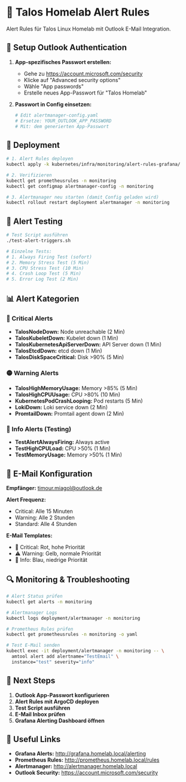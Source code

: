 # 🚨 Talos Homelab Alert Rules

Alert Rules für Talos Linux Homelab mit Outlook E-Mail Integration.

## 📧 Setup Outlook Authentication

1. **App-spezifisches Passwort erstellen:**
   - Gehe zu https://account.microsoft.com/security
   - Klicke auf "Advanced security options"  
   - Wähle "App passwords"
   - Erstelle neues App-Passwort für "Talos Homelab"

2. **Passwort in Config einsetzen:**
   ```bash
   # Edit alertmanager-config.yaml
   # Ersetze: YOUR_OUTLOOK_APP_PASSWORD
   # Mit: dem generierten App-Passwort
   ```

## 🚀 Deployment

```bash
# 1. Alert Rules deployen
kubectl apply -k kubernetes/infra/monitoring/alert-rules-grafana/

# 2. Verifizieren
kubectl get prometheusrules -n monitoring
kubectl get configmap alertmanager-config -n monitoring

# 3. Alertmanager neu starten (damit Config geladen wird)
kubectl rollout restart deployment alertmanager -n monitoring
```

## 🧪 Alert Testing

```bash
# Test Script ausführen
./test-alert-triggers.sh

# Einzelne Tests:
# 1. Always Firing Test (sofort)
# 2. Memory Stress Test (5 Min)
# 3. CPU Stress Test (10 Min)  
# 4. Crash Loop Test (5 Min)
# 5. Error Log Test (2 Min)
```

## 📊 Alert Kategorien

### 🔴 Critical Alerts
- **TalosNodeDown:** Node unreachable (2 Min)
- **TalosKubeletDown:** Kubelet down (1 Min)
- **TalosKubernetesApiServerDown:** API Server down (1 Min)
- **TalosEtcdDown:** etcd down (1 Min)
- **TalosDiskSpaceCritical:** Disk >90% (5 Min)

### 🟡 Warning Alerts  
- **TalosHighMemoryUsage:** Memory >85% (5 Min)
- **TalosHighCPUUsage:** CPU >80% (10 Min)
- **KubernetesPodCrashLooping:** Pod restarts (5 Min)
- **LokiDown:** Loki service down (2 Min)
- **PromtailDown:** Promtail agent down (2 Min)

### 🔵 Info Alerts (Testing)
- **TestAlertAlwaysFiring:** Always active
- **TestHighCPULoad:** CPU >50% (1 Min)
- **TestMemoryUsage:** Memory >50% (1 Min)

## 📧 E-Mail Konfiguration

**Empfänger:** timour.miagol@outlook.de

**Alert Frequenz:**
- Critical: Alle 15 Minuten
- Warning: Alle 2 Stunden  
- Standard: Alle 4 Stunden

**E-Mail Templates:**
- 🚨 Critical: Rot, hohe Priorität
- ⚠️ Warning: Gelb, normale Priorität
- 🔔 Info: Blau, niedrige Priorität

## 🔍 Monitoring & Troubleshooting

```bash
# Alert Status prüfen
kubectl get alerts -n monitoring

# Alertmanager Logs
kubectl logs deployment/alertmanager -n monitoring

# Prometheus Rules prüfen
kubectl get prometheusrules -n monitoring -o yaml

# Test E-Mail senden
kubectl exec -it deployment/alertmanager -n monitoring -- \
  amtool alert add alertname="TestEmail" \
  instance="test" severity="info"
```

## 🎯 Next Steps

1. **Outlook App-Passwort konfigurieren**
2. **Alert Rules mit ArgoCD deployen**  
3. **Test Script ausführen**
4. **E-Mail Inbox prüfen**
5. **Grafana Alerting Dashboard öffnen**

## 🔗 Useful Links

- **Grafana Alerts:** http://grafana.homelab.local/alerting
- **Prometheus Rules:** http://prometheus.homelab.local/rules
- **Alertmanager:** http://alertmanager.homelab.local
- **Outlook Security:** https://account.microsoft.com/security